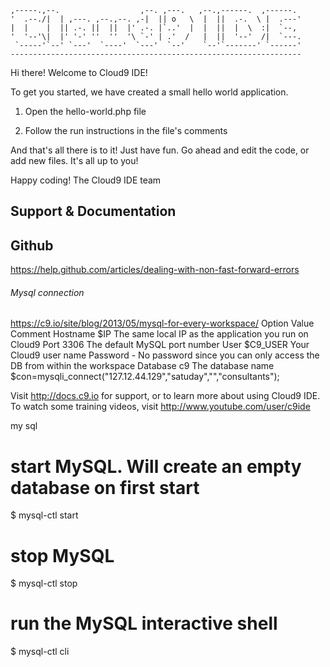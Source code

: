 
    ,-----.,--.                  ,--. ,---.   ,--.,------.  ,------.
    '  .--./|  | ,---. ,--.,--. ,-|  || o   \  |  ||  .-.  \ |  .---'
    |  |    |  || .-. ||  ||  |' .-. |`..'  |  |  ||  |  \  :|  `--, 
    '  '--'\|  |' '-' ''  ''  '\ `-' | .'  /   |  ||  '--'  /|  `---.
     `-----'`--' `---'  `----'  `---'  `--'    `--'`-------' `------'
    ----------------------------------------------------------------- 


Hi there! Welcome to Cloud9 IDE!

To get you started, we have created a small hello world application.

1) Open the hello-world.php file

2) Follow the run instructions in the file's comments
    
And that's all there is to it! Just have fun. Go ahead and edit the code, 
or add new files. It's all up to you! 

Happy coding!
The Cloud9 IDE team


## Support & Documentation

## Github ######################
https://help.github.com/articles/dealing-with-non-fast-forward-errors


###### Mysql connection ########
https://c9.io/site/blog/2013/05/mysql-for-every-workspace/
Option	     Value	    Comment
Hostname	 $IP	    The same local IP as the application you run on Cloud9
Port	     3306	    The default MySQL port number
User	     $C9_USER	Your Cloud9 user name
Password	 -	        No password since you can only access the DB from within the workspace
Database	 c9	        The database name
$con=mysqli_connect("127.12.44.129","satuday","","consultants");

Visit http://docs.c9.io for support, or to learn more about using Cloud9 IDE. 
To watch some training videos, visit http://www.youtube.com/user/c9ide

my sql
# start MySQL. Will create an empty database on first start
$ mysql-ctl start

# stop MySQL
$ mysql-ctl stop

# run the MySQL interactive shell
$ mysql-ctl cli